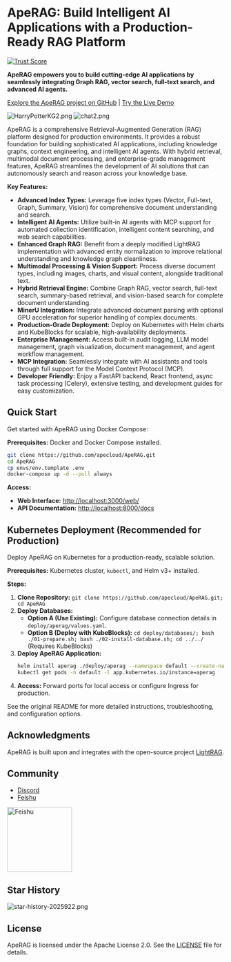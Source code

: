 # ApeRAG: Build Intelligent AI Applications with a Production-Ready RAG Platform

[![Trust Score](https://archestra.ai/mcp-catalog/api/badge/quality/apecloud/ApeRAG)](https://archestra.ai/mcp-catalog/apecloud__aperag)

**ApeRAG empowers you to build cutting-edge AI applications by seamlessly integrating Graph RAG, vector search, full-text search, and advanced AI agents.** 

[Explore the ApeRAG project on GitHub](https://github.com/apecloud/ApeRAG) | [Try the Live Demo](https://rag.apecloud.com/)

![HarryPotterKG2.png](docs%2Fimages%2FHarryPotterKG2.png)
![chat2.png](docs%2Fimages%2Fchat2.png)

ApeRAG is a comprehensive Retrieval-Augmented Generation (RAG) platform designed for production environments. It provides a robust foundation for building sophisticated AI applications, including knowledge graphs, context engineering, and intelligent AI agents. With hybrid retrieval, multimodal document processing, and enterprise-grade management features, ApeRAG streamlines the development of AI solutions that can autonomously search and reason across your knowledge base.

**Key Features:**

*   **Advanced Index Types:** Leverage five index types (Vector, Full-text, Graph, Summary, Vision) for comprehensive document understanding and search.
*   **Intelligent AI Agents:** Utilize built-in AI agents with MCP support for automated collection identification, intelligent content searching, and web search capabilities.
*   **Enhanced Graph RAG:** Benefit from a deeply modified LightRAG implementation with advanced entity normalization to improve relational understanding and knowledge graph cleanliness.
*   **Multimodal Processing & Vision Support:** Process diverse document types, including images, charts, and visual content, alongside traditional text.
*   **Hybrid Retrieval Engine:** Combine Graph RAG, vector search, full-text search, summary-based retrieval, and vision-based search for complete document understanding.
*   **MinerU Integration:** Integrate advanced document parsing with optional GPU acceleration for superior handling of complex documents.
*   **Production-Grade Deployment:** Deploy on Kubernetes with Helm charts and KubeBlocks for scalable, high-availability deployments.
*   **Enterprise Management:** Access built-in audit logging, LLM model management, graph visualization, document management, and agent workflow management.
*   **MCP Integration:** Seamlessly integrate with AI assistants and tools through full support for the Model Context Protocol (MCP).
*   **Developer Friendly:** Enjoy a FastAPI backend, React frontend, async task processing (Celery), extensive testing, and development guides for easy customization.

## Quick Start

Get started with ApeRAG using Docker Compose:

**Prerequisites:** Docker and Docker Compose installed.

```bash
git clone https://github.com/apecloud/ApeRAG.git
cd ApeRAG
cp envs/env.template .env
docker-compose up -d --pull always
```

**Access:**

*   **Web Interface:** [http://localhost:3000/web/](http://localhost:3000/web/)
*   **API Documentation:** [http://localhost:8000/docs](http://localhost:8000/docs)

## Kubernetes Deployment (Recommended for Production)

Deploy ApeRAG on Kubernetes for a production-ready, scalable solution.

**Prerequisites:** Kubernetes cluster, `kubectl`, and Helm v3+ installed.

**Steps:**

1.  **Clone Repository:** `git clone https://github.com/apecloud/ApeRAG.git; cd ApeRAG`
2.  **Deploy Databases:**
    *   **Option A (Use Existing):** Configure database connection details in `deploy/aperag/values.yaml`.
    *   **Option B (Deploy with KubeBlocks):** `cd deploy/databases/; bash ./01-prepare.sh; bash ./02-install-database.sh; cd ../../`  (Requires KubeBlocks)
3.  **Deploy ApeRAG Application:**
    ```bash
    helm install aperag ./deploy/aperag --namespace default --create-namespace
    kubectl get pods -n default -l app.kubernetes.io/instance=aperag
    ```
4.  **Access:**  Forward ports for local access or configure Ingress for production.

See the original README for more detailed instructions, troubleshooting, and configuration options.

## Acknowledgments

ApeRAG is built upon and integrates with the open-source project [LightRAG](https://github.com/HKUDS/LightRAG).

## Community

*   [Discord](https://discord.gg/FsKpXukFuB)
*   [Feishu](docs%2Fimages%2Ffeishu-qr-code.png)
<img src="docs/images/feishu-qr-code.png" alt="Feishu" width="150"/>

## Star History
![star-history-2025922.png](docs%2Fimages%2Fstar-history-2025922.png)

## License

ApeRAG is licensed under the Apache License 2.0. See the [LICENSE](./LICENSE) file for details.